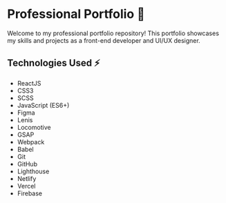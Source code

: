 # Professional Portfolio 🚀

Welcome to my professional portfolio repository! This portfolio showcases my skills and projects as a front-end developer and UI/UX designer.

## Technologies Used ⚡

- ReactJS
- CSS3
- SCSS
- JavaScript (ES6+)
- Figma
- Lenis
- Locomotive
- GSAP
- Webpack
- Babel
- Git
- GitHub
- Lighthouse
- Netlify
- Vercel
- Firebase
